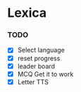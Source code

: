 # Lexica


### TODO
- [x] Select language
- [x] reset progress
- [x] leader board
- [x] MCQ Get it to work
- [x] Letter TTS